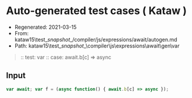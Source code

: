 # Auto-generated test cases ( Kataw )
- Regenerated: 2021-03-15
- From: kataw15\test\__snapshot__/compiler/js/expressions/await/autogen.md
- Path: kataw15\test\__snapshot__\compiler\js\expressions\await\gen\var
> :: test: var
> :: case: await.b[c] => async
## Input

`````js
var await; var f = (async function() { await.b[c] => async });
`````
